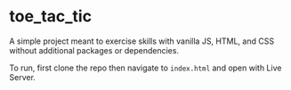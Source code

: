 # toe_tac_tic

A simple project meant to exercise skills with vanilla JS, HTML, and CSS without additional packages or dependencies.

To run, first clone the repo then navigate to `index.html` and open with Live Server.
